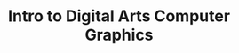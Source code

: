 ---
title: Intro to Digital Arts Computer Graphics
number: ART 201
description: This is a course in which the students work with raster graphic, vector graphics and text layout programs. The purpose of the course is to give an introduction to how computer hardware and software can be used to produce works of art and design, which can be exhibited electronically, and also in print. It provides the first step for students interested in realizing their artwork using computers to develop and realize it.
bulletin-link: http://bulletins.psu.edu/undergrad/courses/a/art/201
pathway-list:
---